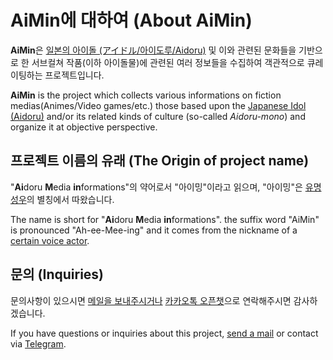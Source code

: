 # AiMin에 대하여 (About AiMin)
**AiMin**은 [일본의 아이돌 (アイドル/아이도루/Aidoru)](https://ko.wikipedia.org/wiki/%EC%9D%BC%EB%B3%B8%EC%9D%98_%EC%95%84%EC%9D%B4%EB%8F%8C) 및 이와 관련된 문화들을 기반으로 한 서브컬쳐 작품(이하 아이돌물)에 관련된 여러 정보들을 수집하여 객관적으로 큐레이팅하는 프로젝트입니다.

**AiMin** is the project which collects various informations on fiction medias(Animes/Video games/etc.) those based upon the [Japanese Idol (Aidoru)](https://en.wikipedia.org/wiki/Japanese_idol) and/or its related kinds of culture (so-called _Aidoru-mono_) and organize it at objective perspective.

## 프로젝트 이름의 유래 (The Origin of project name)
"**Ai**doru **M**edia **in**formations"의 약어로서 "아이밍"이라고 읽으며, "아이밍"은 [유명 성우](https://staff.onnada.com/cv/2153)의 별칭에서 따왔습니다.

The name is short for "**Ai**doru **M**edia **in**formations". the suffix word "AiMin" is pronounced "Ah-ee-Mee-ing" and it comes from the nickname of a [certain voice actor](https://myanimelist.net/people/14519/Aimi_Terakawa).

## 문의 (Inquiries)
문의사항이 있으시면 [메일을 보내주시거나](mailto:themunyang21@naver.com) [카카오톡 오픈챗](https://open.kakao.com/me/NabiYuka)으로 연락해주시면 감사하겠습니다.

If you have questions or inquiries about this project, [send a mail](mailto:hoshiyama@naruka.me) or contact via [Telegram](https://t.me/senarin).
